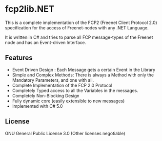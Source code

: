 # fcp2lib.NET
This is a complete implementation of the FCP2 (Freenet Client Protocol 2.0) specification for the access of Freenet-nodes with any .NET Language.

It is written in C# and tries to parse all FCP message-types of the Freenet node and has an Event-driven Interface. 

## Features

* Event Driven Design : Each Message gets a certain Event in the Library
* Simple and Complex Methods: There is always a Method with only the Mandatory Parameters, and one with all.
* Complete Implementation of the FCP 2.0 Protocol
* Completely Typed access to all the Variables in the messages.
* Completely Non-Blocking Design
* Fully dynamic core (easily extensible to new messages)
* Implemented with C# 5.0

## License

GNU General Public License 3.0 (Other licenses negotiable)
